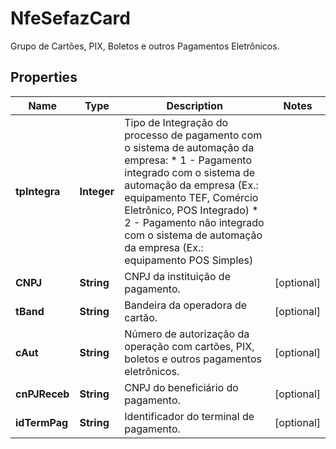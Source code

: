 

# NfeSefazCard

Grupo de Cartões, PIX, Boletos e outros Pagamentos Eletrônicos.

## Properties

| Name | Type | Description | Notes |
|------------ | ------------- | ------------- | -------------|
|**tpIntegra** | **Integer** | Tipo de Integração do processo de pagamento com o sistema de automação da empresa:  * 1 - Pagamento integrado com o sistema de automação da empresa (Ex.: equipamento TEF, Comércio Eletrônico, POS Integrado)  * 2 - Pagamento não integrado com o sistema de automação da empresa (Ex.: equipamento POS Simples) |  |
|**CNPJ** | **String** | CNPJ da instituição de pagamento. |  [optional] |
|**tBand** | **String** | Bandeira da operadora de cartão. |  [optional] |
|**cAut** | **String** | Número de autorização da operação com cartões, PIX, boletos e outros pagamentos eletrônicos. |  [optional] |
|**cnPJReceb** | **String** | CNPJ do beneficiário do pagamento. |  [optional] |
|**idTermPag** | **String** | Identificador do terminal de pagamento. |  [optional] |



